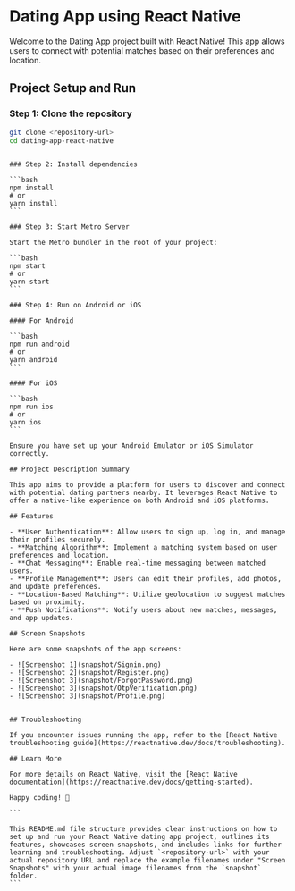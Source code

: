 # Dating App using React Native

Welcome to the Dating App project built with React Native! This app allows users to connect with potential matches based on their preferences and location.

## Project Setup and Run

### Step 1: Clone the repository

```bash
git clone <repository-url>
cd dating-app-react-native
```

````

### Step 2: Install dependencies

```bash
npm install
# or
yarn install
```

### Step 3: Start Metro Server

Start the Metro bundler in the root of your project:

```bash
npm start
# or
yarn start
```

### Step 4: Run on Android or iOS

#### For Android

```bash
npm run android
# or
yarn android
```

#### For iOS

```bash
npm run ios
# or
yarn ios
```

Ensure you have set up your Android Emulator or iOS Simulator correctly.

## Project Description Summary

This app aims to provide a platform for users to discover and connect with potential dating partners nearby. It leverages React Native to offer a native-like experience on both Android and iOS platforms.

## Features

- **User Authentication**: Allow users to sign up, log in, and manage their profiles securely.
- **Matching Algorithm**: Implement a matching system based on user preferences and location.
- **Chat Messaging**: Enable real-time messaging between matched users.
- **Profile Management**: Users can edit their profiles, add photos, and update preferences.
- **Location-Based Matching**: Utilize geolocation to suggest matches based on proximity.
- **Push Notifications**: Notify users about new matches, messages, and app updates.

## Screen Snapshots

Here are some snapshots of the app screens:

- ![Screenshot 1](snapshot/Signin.png)
- ![Screenshot 2](snapshot/Register.png)
- ![Screenshot 3](snapshot/ForgotPassword.png)
- ![Screenshot 3](snapshot/OtpVerification.png)
- ![Screenshot 3](snapshot/Profile.png)


## Troubleshooting

If you encounter issues running the app, refer to the [React Native troubleshooting guide](https://reactnative.dev/docs/troubleshooting).

## Learn More

For more details on React Native, visit the [React Native documentation](https://reactnative.dev/docs/getting-started).

Happy coding! 🚀

```

This README.md file structure provides clear instructions on how to set up and run your React Native dating app project, outlines its features, showcases screen snapshots, and includes links for further learning and troubleshooting. Adjust `<repository-url>` with your actual repository URL and replace the example filenames under "Screen Snapshots" with your actual image filenames from the `snapshot` folder.
```
````
